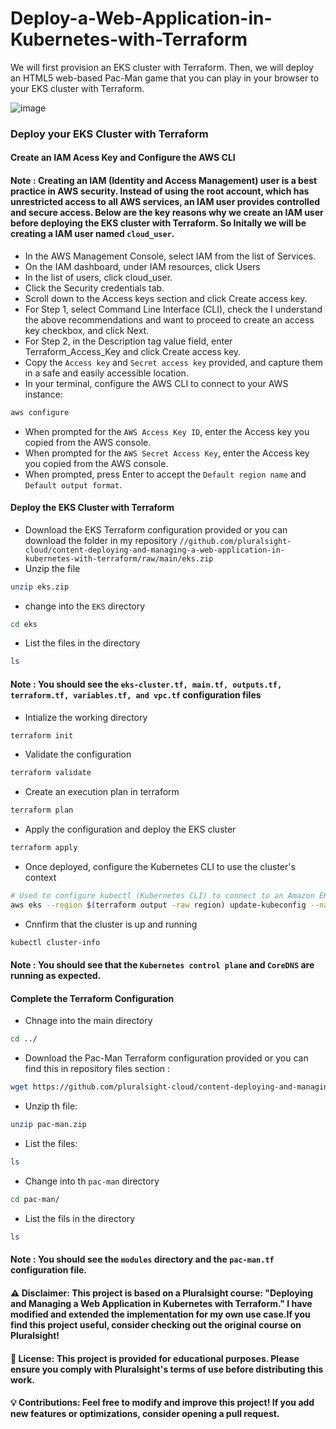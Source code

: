 # Deploy-a-Web-Application-in-Kubernetes-with-Terraform
We will first provision an EKS cluster with Terraform. Then, we will deploy an HTML5 web-based Pac-Man game that you can play in your browser to your EKS cluster with Terraform. 

![image](https://github.com/user-attachments/assets/4fb30f5e-f045-4144-ad6d-4817fd3b18ee)

### Deploy your EKS Cluster with Terraform
#### Create an IAM Acess Key and Configure the AWS CLI
#### Note : Creating an IAM (Identity and Access Management) user is a best practice in AWS security. Instead of using the root account, which has unrestricted access to all AWS services, an IAM user provides controlled and secure access. Below are the key                  reasons why we create an IAM user before deploying the EKS cluster with Terraform. So Initally we will be creating a IAM user named ```cloud_user```.

- In the AWS Management Console, select IAM from the list of Services.
- On the IAM dashboard, under IAM resources, click Users
- In the list of users, click cloud_user.
- Click the Security credentials tab.
- Scroll down to the Access keys section and click Create access key.
- For Step 1, select Command Line Interface (CLI), check the I understand the above recommendations and want to proceed to create an     access key checkbox, and click Next.
- For Step 2, in the Description tag value field, enter Terraform_Access_Key and click Create access key.
- Copy the ```Access key``` and ```Secret access key``` provided, and capture them in a safe and easily accessible location.
- In your terminal, configure the AWS CLI to connect to your AWS instance:
```bash
aws configure
```
- When prompted for the ```AWS Access Key ID```, enter the Access key you copied from the AWS console.
- When prompted for the ```AWS Secret Access Key```, enter the Access key you copied from the AWS console.
- When prompted, press Enter to accept the ```Default region name``` and ```Default output format```.

#### Deploy the EKS Cluster with Terraform
- Download the EKS Terraform configuration provided or you can download the folder in my repository
```//github.com/pluralsight-cloud/content-deploying-and-managing-a-web-application-in-kubernetes-with-terraform/raw/main/eks.zip```
- Unzip the file
```bash
unzip eks.zip
```
- change into the ```EKS``` directory
```bash
cd eks
```
- List the files in the directory
```bash
ls
```
#### Note : You should see the ```eks-cluster.tf, main.tf, outputs.tf, terraform.tf, variables.tf, and vpc.tf``` configuration files
- Intialize the working directory
```bash
terraform init
```
- Validate the configuration
```bash
terraform validate
```
- Create an execution plan in terraform
```bash
terraform plan
```
- Apply the configuration and deploy the EKS cluster
```bash
terraform apply
```
- Once deployed, configure the Kubernetes CLI to use the cluster's context
``` bash
# Used to configure kubectl (Kubernetes CLI) to connect to an Amazon EKS (Elastic Kubernetes Service) cluster.
aws eks --region $(terraform output -raw region) update-kubeconfig --name $(terraform output -raw cluster_name)
```
- Cnnfirm that the cluster is up and running
``` bash
kubectl cluster-info
```
#### Note : You should see that the ```Kubernetes control plane``` and ```CoreDNS``` are running as expected.

#### Complete the Terraform Configuration
- Chnage into the main directory
``` bash
cd ../
```
- Download the Pac-Man Terraform configuration provided or you can find this in repository files section :
``` bash
wget https://github.com/pluralsight-cloud/content-deploying-and-managing-a-web-application-in-kubernetes-with-terraform/raw/main/pac-man.zip
```
- Unzip th file:
```bash
unzip pac-man.zip
```
- List the files:
```bash
ls
```
- Change into th ```pac-man``` directory
```bash
cd pac-man/
```
- List the fils in the directory
```bash
ls
```
#### Note : You should see the ```modules``` directory and the ```pac-man.tf``` configuration file.

#### ⚠️ Disclaimer: This project is based on a Pluralsight course: "Deploying and Managing a Web Application in Kubernetes with Terraform." I have modified and extended the implementation for my own use case.If you find this project useful, consider checking out the original course on Pluralsight!




#### 📜 License: This project is provided for educational purposes. Please ensure you comply with Pluralsight's terms of use before distributing this work.


#### 💡 Contributions: Feel free to modify and improve this project! If you add new features or optimizations, consider opening a pull request.
